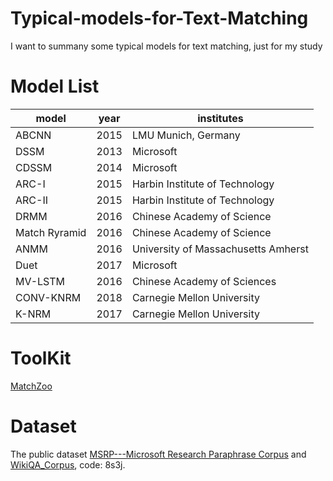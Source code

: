 # Typical-models-for-Text-Matching
I want to summany some typical models for text matching, just for my study
# Model List
|model| year | institutes|
| ------ | ------ | ------ |
|ABCNN| 2015| LMU Munich, Germany |
|DSSM| 2013| Microsoft |
|CDSSM| 2014| Microsoft|
|ARC-I| 2015| Harbin Institute of Technology|
|ARC-II|2015|Harbin Institute of Technology|
|DRMM|2016|Chinese Academy of Science|
|Match Ryramid|2016| Chinese Academy of Science|
|ANMM|2016| University of Massachusetts Amherst|	
|Duet|2017| Microsoft|	
|MV-LSTM|2016| Chinese Academy of Sciences |	
|CONV-KNRM|2018| Carnegie Mellon University |	
|K-NRM|2017| Carnegie Mellon University |	
# ToolKit
[MatchZoo](https://github.com/NTMC-Community/MatchZoo)
# Dataset
The public dataset [MSRP---Microsoft Research Paraphrase Corpus](https://www.microsoft.com/en-us/download/details.aspx?id=52398) and [WikiQA_Corpus](https://pan.baidu.com/s/12jp1Xuh8lbKUMjtfbY3TGg), code: 8s3j.

